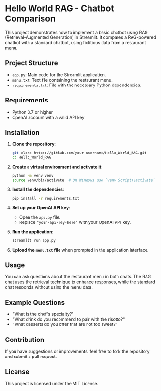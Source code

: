 # Hello World RAG - Chatbot Comparison

This project demonstrates how to implement a basic chatbot using RAG (Retrieval-Augmented Generation) in Streamlit. It compares a RAG-powered chatbot with a standard chatbot, using fictitious data from a restaurant menu.

## Project Structure

- `app.py`: Main code for the Streamlit application.
- `menu.txt`: Text file containing the restaurant menu.
- `requirements.txt`: File with the necessary Python dependencies.

## Requirements

- Python 3.7 or higher
- OpenAI account with a valid API key

## Installation

1. **Clone the repository**:

   ```bash
   git clone https://github.com/your-username/Hello_World_RAG.git
   cd Hello_World_RAG
   ```

2. **Create a virtual environment and activate it**:

   ```bash
   python -m venv venv
   source venv/bin/activate  # On Windows use `venv\Scripts\activate`
   ```

3. **Install the dependencies**:

   ```bash
   pip install -r requirements.txt
   ```

4. **Set up your OpenAI API key**:
   
   - Open the `app.py` file.
   - Replace `"your-api-key-here"` with your OpenAI API key.

5. **Run the application**:

   ```bash
   streamlit run app.py
   ```

6. **Upload the `menu.txt` file** when prompted in the application interface.

## Usage

You can ask questions about the restaurant menu in both chats. The RAG chat uses the retrieval technique to enhance responses, while the standard chat responds without using the menu data.

## Example Questions

- "What is the chef's specialty?"
- "What drink do you recommend to pair with the risotto?"
- "What desserts do you offer that are not too sweet?"

## Contribution

If you have suggestions or improvements, feel free to fork the repository and submit a pull request.

## License

This project is licensed under the MIT License.
